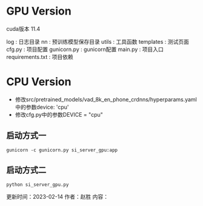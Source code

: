 # GPU Version
cuda版本 11.4


log : 日志目录
nn  : 预训练模型保存目录
utils : 工具函数
templates : 测试页面
cfg.py : 项目配置
gunicorn.py : gunicorn配置
main.py : 项目入口
requirements.txt : 项目依赖

# CPU Version
- 修改src/pretrained_models/vad_8k_en_phone_crdnns/hyperparams.yaml中的参数device: 'cpu'
- 修改cfg.py中的参数DEVICE = "cpu"

## 启动方式一
```shell
gunicorn -c gunicorn.py si_server_gpu:app
```
## 启动方式二
```shell
python si_server_gpu.py
```

更新时间：2023-02-14
作者：赵胜
内容：